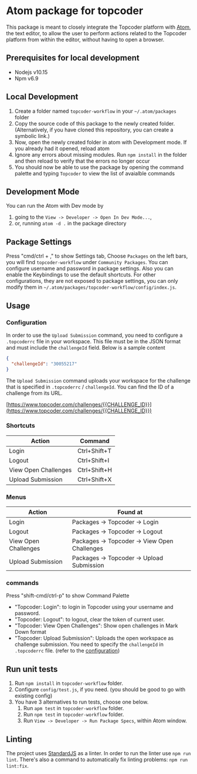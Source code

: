 # Atom package for topcoder

This package is meant to closely integrate the Topcoder platform with [Atom](https://atom.io/), the text editor, to allow the user to perform actions related to the Topcoder platform from within the editor, without having to open a browser.

## Prerequisites for local development

-   Nodejs v10.15
-   Npm v6.9

## Local Development

1.  Create a folder named `topcoder-workflow` in your `~/.atom/packages` folder
2.  Copy the source code of this package to the newly created folder. (Alternatively, if you have cloned this repository, you can create a symbolic link.)
3.  Now, open the newly created folder in atom with Development mode. If you already had it opened, reload atom
4.  Ignore any errors about missing modules. Run `npm install` in the folder and then reload to verify that the errors no longer occur
5.  You should now be able to use the package by opening the command palette and typing `Topcoder` to view the list of avaialble commands


## Development Mode

You can run the Atom with Dev mode by

1. going to the `View -> Developer -> Open In Dev Mode...`,
2. or, running `atom -d .` in the package directory

## Package Settings

Press "cmd/ctrl + ," to show Settings tab, Choose `Packages` on the left bars, you will find `topcoder-workflow` under `Community Packages`. You can configure username and password in package settings. Also you can enable the Keybindings to use the default shortcuts.
For other configurations, they are not exposed to package settings, you can only modify them in `~/.atom/packages/topcoder-workflow/config/index.js`.

## Usage

### Configuration

In order to use the `Upload Submission` command, you need to configure a `.topcoderrc` file in your workspace. This file must be in the JSON format and must include the `challengeId` field. Below is a sample content

```JSON
{
  "challengeId": "30055217"
}
```

The `Upload Submission` command uploads your workspace for the challenge that is specified in `.topcoderrc` / `challengeId`. You can find the ID of a challenge from its URL.

[https://www.topcoder.com/challenges/{{CHALLENGE_ID}}](https://www.topcoder.com/challenges/{{CHALLENGE_ID}})

### Shortcuts

| Action                     	| Command      	|
|----------------------------	|--------------	|
| Login                      	| Ctrl+Shift+T 	|
| Logout                     	| Ctrl+Shift+I 	|
| View Open Challenges      	| Ctrl+Shift+H 	|
| Upload Submission           | Ctrl+Shift+X  |

### Menus

| Action                     	| Found at                                    	|
|----------------------------	|---------------------------------------------	|
| Login                      	| Packages -> Topcoder -> Login               	|
| Logout                    	| Packages -> Topcoder -> Logout              	|
| View Open Challenges      	| Packages -> Topcoder -> View Open Challenges 	|
| Upload Submission         	| Packages -> Topcoder -> Upload Submission   	|

### commands

Press "shift-cmd/ctrl-p" to show Command Palette

-   "Topcoder: Login": to login in Topcoder using your username and password.
-   "Topcoder: Logout": to logout, clear the token of current user.
-   "Topcoder: View Open Challenges": Show open challenges in Mark Down format
-   "Topcoder: Upload Submission": Uploads the open workspace as challenge submission. You need to specify the `challengeId` in `.topcoderrc` file. (refer to the [configuration](#configuration))

## Run unit tests

1. Run `npm install` in `topcoder-workflow` folder.
2. Configure `config/test.js`, if you need. (you should be good to go with existing config)
3. You have 3 alternatives to run tests, choose one below.
   1. Run `apm test` in `topcoder-workflow` folder.
   2. Run `npm test` in `topcoder-workflow` folder.
   3. Run `View -> Developer -> Run Package Specs`, within Atom window.

## Linting

The project uses [StandardJS](https://standardjs.com/index.html) as a linter.
In order to run the linter use `npm run lint`. There's also a command to automatically fix linting problems: `npm run lint:fix`.